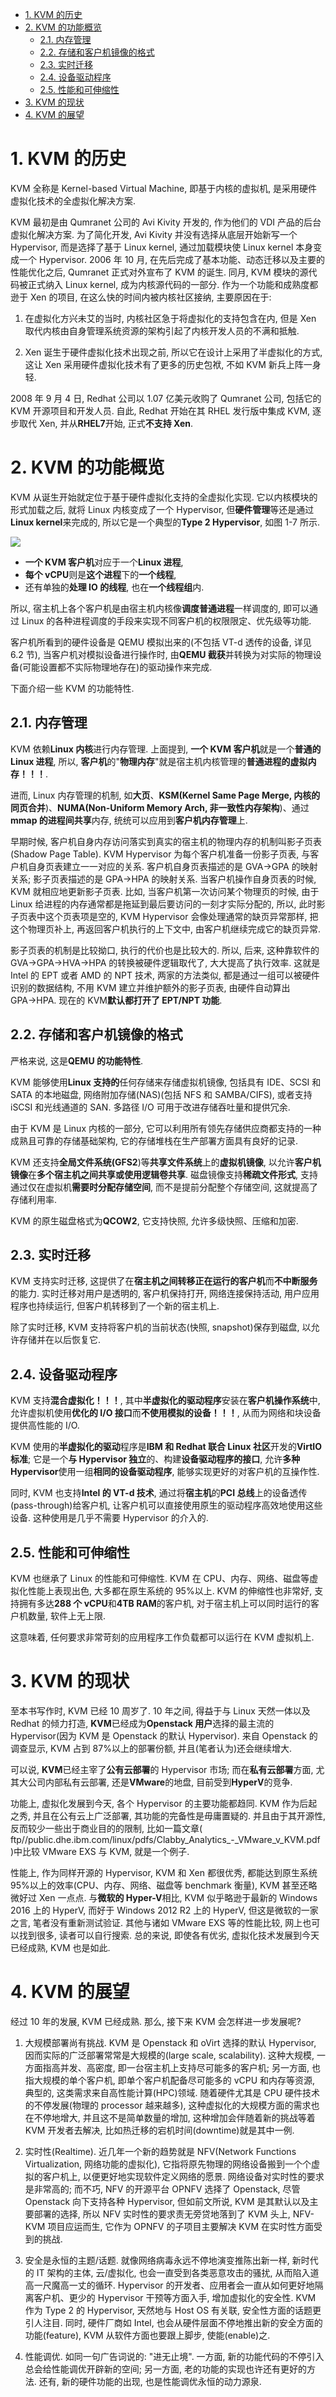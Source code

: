 
<!-- @import "[TOC]" {cmd="toc" depthFrom=1 depthTo=6 orderedList=false} -->

<!-- code_chunk_output -->

- [1. KVM 的历史](#1-kvm-的历史)
- [2. KVM 的功能概览](#2-kvm-的功能概览)
  - [2.1. 内存管理](#21-内存管理)
  - [2.2. 存储和客户机镜像的格式](#22-存储和客户机镜像的格式)
  - [2.3. 实时迁移](#23-实时迁移)
  - [2.4. 设备驱动程序](#24-设备驱动程序)
  - [2.5. 性能和可伸缩性](#25-性能和可伸缩性)
- [3. KVM 的现状](#3-kvm-的现状)
- [4. KVM 的展望](#4-kvm-的展望)

<!-- /code_chunk_output -->

# 1. KVM 的历史

KVM 全称是 Kernel-based Virtual Machine, 即基于内核的虚拟机, 是采用硬件虚拟化技术的全虚拟化解决方案.

KVM 最初是由 Qumranet 公司的 Avi Kivity 开发的, 作为他们的 VDI 产品的后台虚拟化解决方案. 为了简化开发, Avi Kivity 并没有选择从底层开始新写一个 Hypervisor, 而是选择了基于 Linux kernel, 通过加载模块使 Linux kernel 本身变成一个 Hypervisor. 2006 年 10 月, 在先后完成了基本功能、动态迁移以及主要的性能优化之后, Qumranet 正式对外宣布了 KVM 的诞生. 同月, KVM 模块的源代码被正式纳入 Linux kernel, 成为内核源代码的一部分. 作为一个功能和成熟度都逊于 Xen 的项目, 在这么快的时间内被内核社区接纳, 主要原因在于:

1) 在虚拟化方兴未艾的当时, 内核社区急于将虚拟化的支持包含在内, 但是 Xen 取代内核由自身管理系统资源的架构引起了内核开发人员的不满和抵触.

2) Xen 诞生于硬件虚拟化技术出现之前, 所以它在设计上采用了半虚拟化的方式, 这让 Xen 采用硬件虚拟化技术有了更多的历史包袱, 不如 KVM 新兵上阵一身轻.

2008 年 9 月 4 日, Redhat 公司以 1.07 亿美元收购了 Qumranet 公司, 包括它的 KVM 开源项目和开发人员. 自此, Redhat 开始在其 RHEL 发行版中集成 KVM, 逐步取代 Xen, 并从**RHEL7**开始, 正式**不支持 Xen**.

# 2. KVM 的功能概览

KVM 从诞生开始就定位于基于硬件虚拟化支持的全虚拟化实现. 它以内核模块的形式加载之后, 就将 Linux 内核变成了一个 Hypervisor, 但**硬件管理**等还是通过**Linux kernel**来完成的, 所以它是一个典型的**Type 2 Hypervisor**, 如图 1-7 所示.

![](./images/2019-05-12-22-51-14.png)

- **一个 KVM 客户机**对应于一个**Linux 进程**,
- **每个 vCPU**则是**这个进程**下的**一个线程**,
- 还有单独的**处理 IO 的线程**, 也在**一个线程组**内.

所以, 宿主机上各个客户机是由宿主机内核像**调度普通进程**一样调度的, 即可以通过 Linux 的各种进程调度的手段来实现不同客户机的权限限定、优先级等功能.

客户机所看到的硬件设备是 QEMU 模拟出来的(不包括 VT\-d 透传的设备, 详见 6.2 节), 当客户机对模拟设备进行操作时, 由**QEMU 截获**并转换为对实际的物理设备(可能设置都不实际物理地存在)的驱动操作来完成.

下面介绍一些 KVM 的功能特性.

## 2.1. 内存管理

KVM 依赖**Linux 内核**进行内存管理. 上面提到, **一个 KVM 客户机**就是一个**普通的 Linux 进程**, 所以, **客户机**的"**物理内存**"就是宿主机内核管理的**普通进程的虚拟内存！！！**.

进而, Linux 内存管理的机制, 如**大页**、**KSM(Kernel Same Page Merge, 内核的同页合并**)、**NUMA(Non\-Uniform Memory Arch, 非一致性内存架构**)、通过**mmap 的进程间共享**内存, 统统可以应用到**客户机内存管理**上.

早期时候, 客户机自身内存访问落实到真实的宿主机的物理内存的机制叫影子页表(Shadow Page Table). KVM Hypervisor 为每个客户机准备一份影子页表, 与客户机自身页表建立一一对应的关系. 客户机自身页表描述的是 GVA→GPA 的映射关系; 影子页表描述的是 GPA→HPA 的映射关系. 当客户机操作自身页表的时候, KVM 就相应地更新影子页表. 比如, 当客户机第一次访问某个物理页的时候, 由于 Linux 给进程的内存通常都是拖延到最后要访问的一刻才实际分配的, 所以, 此时影子页表中这个页表项是空的, KVM Hypervisor 会像处理通常的缺页异常那样, 把这个物理页补上, 再返回客户机执行的上下文中, 由客户机继续完成它的缺页异常.

影子页表的机制是比较拗口, 执行的代价也是比较大的. 所以, 后来, 这种靠软件的 GVA→GPA→HVA→HPA 的转换被硬件逻辑取代了, 大大提高了执行效率. 这就是 Intel 的 EPT 或者 AMD 的 NPT 技术, 两家的方法类似, 都是通过一组可以被硬件识别的数据结构, 不用 KVM 建立并维护额外的影子页表, 由硬件自动算出 GPA→HPA. 现在的 KVM**默认都打开了 EPT/NPT 功能**.

## 2.2. 存储和客户机镜像的格式

严格来说, 这是**QEMU 的功能特性**.

KVM 能够使用**Linux 支持的**任何存储来存储虚拟机镜像, 包括具有 IDE、SCSI 和 SATA 的本地磁盘, 网络附加存储(NAS)(包括 NFS 和 SAMBA/CIFS), 或者支持 iSCSI 和光线通道的 SAN. 多路径 I/O 可用于改进存储吞吐量和提供冗余.

由于 KVM 是 Linux 内核的一部分, 它可以利用所有领先存储供应商都支持的一种成熟且可靠的存储基础架构, 它的存储堆栈在生产部署方面具有良好的记录.

KVM 还支持**全局文件系统(GFS2**)等**共享文件系统**上的**虚拟机镜像**, 以允许**客户机镜像**在**多个宿主机之间共享或使用逻辑卷共享**. 磁盘镜像支持**稀疏文件形式**, 支持通过仅在虚拟机**需要时分配存储空间**, 而不是提前分配整个存储空间, 这就提高了存储利用率.

KVM 的原生磁盘格式为**QCOW2**, 它支持快照, 允许多级快照、压缩和加密.

## 2.3. 实时迁移

KVM 支持实时迁移, 这提供了在**宿主机之间转移正在运行的客户机**而**不中断服务**的能力. 实时迁移对用户是透明的, 客户机保持打开, 网络连接保持活动, 用户应用程序也持续运行, 但客户机转移到了一个新的宿主机上.

除了实时迁移, KVM 支持将客户机的当前状态(快照, snapshot)保存到磁盘, 以允许存储并在以后恢复它.

## 2.4. 设备驱动程序

KVM 支持**混合虚拟化！！！**, 其中**半虚拟化的驱动程序**安装在**客户机操作系统**中, 允许虚拟机使用**优化的 I/O 接口**而**不使用模拟的设备！！！**, 从而为网络和块设备提供高性能的 I/O.

KVM 使用的**半虚拟化的驱动**程序是**IBM 和 Redhat 联合 Linux 社区**开发的**VirtIO 标准**; 它是一个**与 Hypervisor 独立**的、构建**设备驱动程序的接口**, 允许**多种 Hypervisor**使用一组**相同的设备驱动程序**, 能够实现更好的对客户机的互操作性.

同时, KVM 也支持**Intel 的 VT\-d 技术**, 通过将**宿主机**的**PCI 总线**上的设备透传(pass\-through)给客户机, 让客户机可以直接使用原生的驱动程序高效地使用这些设备. 这种使用是几乎不需要 Hypervisor 的介入的.

## 2.5. 性能和可伸缩性

KVM 也继承了 Linux 的性能和可伸缩性. KVM 在 CPU、内存、网络、磁盘等虚拟化性能上表现出色, 大多都在原生系统的 95%以上. KVM 的伸缩性也非常好, 支持拥有多达**288 个 vCPU**和**4TB RAM**的客户机, 对于宿主机上可以同时运行的客户机数量, 软件上无上限.

这意味着, 任何要求非常苛刻的应用程序工作负载都可以运行在 KVM 虚拟机上.

# 3. KVM 的现状

至本书写作时, KVM 已经 10 周岁了. 10 年之间, 得益于与 Linux 天然一体以及 Redhat 的倾力打造, **KVM**已经成为**Openstack 用户**选择的最主流的 Hypervisor(因为 KVM 是 Openstack 的默认 Hypervisor). 来自 Openstack 的调查显示, KVM 占到 87%以上的部署份额, 并且(笔者认为)还会继续增大.

可以说, **KVM**已经主宰了**公有云部署**的 Hypervisor 市场; 而在**私有云部署**方面, 尤其大公司内部私有云部署, 还是**VMware**的地盘, 目前受到**HyperV**的竞争.

功能上, 虚拟化发展到今天, 各个 Hypervisor 的主要功能都趋同. KVM 作为后起之秀, 并且在公有云上广泛部署, 其功能的完备性是毋庸置疑的. 并且由于其开源性, 反而较少一些出于商业目的的限制, 比如一篇文章( ftp//public.dhe.ibm.com/linux/pdfs/Clabby_Analytics_-_VMware_v_KVM.pdf )中比较 VMware EXS 与 KVM, 就是一个例子.

性能上, 作为同样开源的 Hypervisor, KVM 和 Xen 都很优秀, 都能达到原生系统 95%以上的效率(CPU、内存、网络、磁盘等 benchmark 衡量), KVM 甚至还略微好过 Xen 一点点. 与**微软的 Hyper\-V**相比, KVM 似乎略逊于最新的 Windows 2016 上的 HyperV, 而好于 Windows 2012 R2 上的 HyperV, 但这是微软的一家之言, 笔者没有重新测试验证. 其他与诸如 VMware EXS 等的性能比较, 网上也可以找到很多, 读者可以自行搜索. 总的来说, 即使各有优劣, 虚拟化技术发展到今天已经成熟, KVM 也是如此.

# 4. KVM 的展望

经过 10 年的发展, KVM 已经成熟. 那么, 接下来 KVM 会怎样进一步发展呢?

1) 大规模部署尚有挑战. KVM 是 Openstack 和 oVirt 选择的默认 Hypervisor, 因而实际的广泛部署常常是大规模的(large scale, scalability). 这种大规模, 一方面指高并发、高密度, 即一台宿主机上支持尽可能多的客户机; 另一方面, 也指大规模的单个客户机, 即单个客户机配备尽可能多的 vCPU 和内存等资源, 典型的, 这类需求来自高性能计算(HPC)领域. 随着硬件尤其是 CPU 硬件技术的不停发展(物理的 processor 越来越多), 这种虚拟化的大规模方面的需求也在不停地增大, 并且这不是简单数量的增加, 这种增加会伴随着新的挑战等着 KVM 开发者去解决, 比如热迁移的宕机时间(downtime)就是其中一例.

2) 实时性(Realtime). 近几年一个新的趋势就是 NFV(Network Functions Virtualization, 网络功能的虚拟化), 它指将原先物理的网络设备搬到一个个虚拟的客户机上, 以便更好地实现软件定义网络的愿景. 网络设备对实时性的要求是非常高的; 而不巧, NFV 的开源平台 OPNFV 选择了 Openstack, 尽管 Openstack 向下支持各种 Hypervisor, 但如前文所说, KVM 是其默认以及主要部署的选择, 所以 NFV 实时性的要求责无旁贷地落到了 KVM 头上, NFV-KVM 项目应运而生, 它作为 OPNFV 的子项目主要解决 KVM 在实时性方面受到的挑战.

3) 安全是永恒的主题/话题. 就像网络病毒永远不停地演变推陈出新一样, 新时代的 IT 架构的主体, 云/虚拟化, 也会一直受到各类恶意攻击的骚扰, 从而陷入道高一尺魔高一丈的循环. Hypervisor 的开发者、应用者会一直从如何更好地隔离客户机、更少的 Hypervisor 干预等方面入手, 增加虚拟化的安全性. KVM 作为 Type 2 的 Hypervisor, 天然地与 Host OS 有关联, 安全性方面的话题更引人注目. 同时, 硬件厂商如 Intel, 也会从硬件层面不停地推出新的安全方面的功能(feature), KVM 从软件方面也要跟上脚步, 使能(enable)之.

4) 性能调优. 如同一句广告词说的: "进无止境". 一方面, 新的功能代码的不停引入总会给性能调优开辟新的空间; 另一方面, 老的功能的实现也许还有更好的方法. 还有, 新的硬件功能的出现, 也是性能调优永恒的动力源泉.